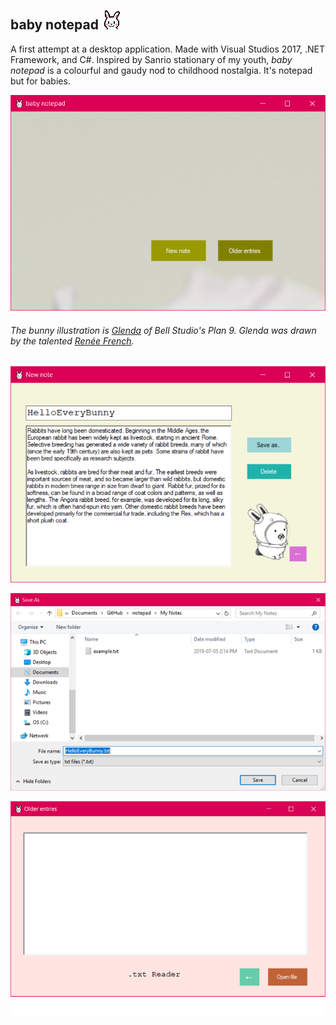 ## baby notepad ![icon](baby_notepad/baby_notepad/Resources/bun_icon.png)

A first attempt at a desktop application. Made with Visual Studios 2017, .NET Framework, and C#. Inspired by Sanrio stationary of my youth, *baby notepad* is a colourful and gaudy nod to childhood nostalgia. It's notepad but for babies.

![screen_1](baby_notepad/baby_notepad/Resources/screenshots/1.png)  

###### The bunny illustration is [Glenda](https://9p.io/plan9/glenda.html) of Bell Studio's Plan 9. Glenda was drawn by the talented [Renée French](http://www.reneefrench.com/).
![screen_2](baby_notepad/baby_notepad/Resources/screenshots/2.png)  

![screen_3](baby_notepad/baby_notepad/Resources/screenshots/3.png)  

![screen_4](baby_notepad/baby_notepad/Resources/screenshots/4.png)  

